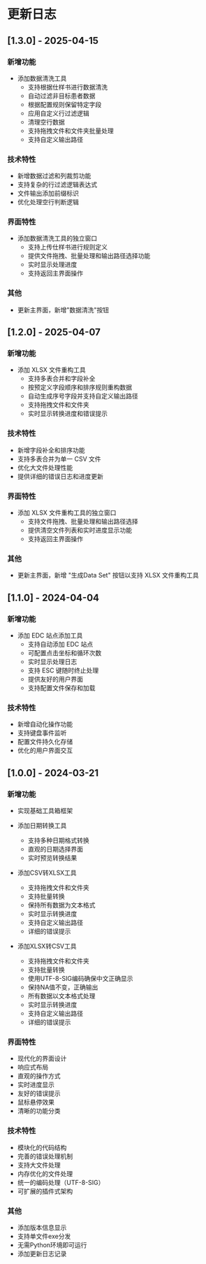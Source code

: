 # 更新日志

## [1.3.0] - 2025-04-15

### 新增功能

- 添加数据清洗工具
  - 支持根据仕样书进行数据清洗
  - 自动过滤非目标患者数据
  - 根据配置规则保留特定字段
  - 应用自定义行过滤逻辑
  - 清理空行数据
  - 支持拖拽文件和文件夹批量处理
  - 支持自定义输出路径

### 技术特性

- 新增数据过滤和列裁剪功能
- 支持复杂的行过滤逻辑表达式
- 文件输出添加前缀标识
- 优化处理空行判断逻辑

### 界面特性

- 添加数据清洗工具的独立窗口
  - 支持上传仕样书进行规则定义
  - 提供文件拖拽、批量处理和输出路径选择功能
  - 实时显示处理进度
  - 支持返回主界面操作

### 其他

- 更新主界面，新增"数据清洗"按钮

## [1.2.0] - 2025-04-07

### 新增功能

- 添加 XLSX 文件重构工具
  - 支持多表合并和字段补全
  - 按预定义字段顺序和排序规则重构数据
  - 自动生成序号字段并支持自定义输出路径
  - 支持拖拽文件和文件夹
  - 实时显示转换进度和错误提示

### 技术特性

- 新增字段补全和排序功能
- 支持多表合并为单一 CSV 文件
- 优化大文件处理性能
- 提供详细的错误日志和进度更新

### 界面特性

- 添加 XLSX 文件重构工具的独立窗口
  - 支持文件拖拽、批量处理和输出路径选择
  - 提供清空文件列表和实时进度显示功能
  - 支持返回主界面操作

### 其他

- 更新主界面，新增 "生成Data Set" 按钮以支持 XLSX 文件重构工具

## [1.1.0] - 2024-04-04

### 新增功能

- 添加 EDC 站点添加工具
  - 支持自动添加 EDC 站点
  - 可配置点击坐标和循环次数
  - 实时显示处理日志
  - 支持 ESC 键随时终止处理
  - 提供友好的用户界面
  - 支持配置文件保存和加载

### 技术特性

- 新增自动化操作功能
- 支持键盘事件监听
- 配置文件持久化存储
- 优化的用户界面交互

## [1.0.0] - 2024-03-21

### 新增功能

- 实现基础工具箱框架

- 添加日期转换工具

  - 支持多种日期格式转换
  - 直观的日期选择界面
  - 实时预览转换结果

- 添加CSV转XLSX工具

  - 支持拖拽文件和文件夹
  - 支持批量转换
  - 保持所有数据为文本格式
  - 实时显示转换进度
  - 支持自定义输出路径
  - 详细的错误提示

- 添加XLSX转CSV工具

  - 支持拖拽文件和文件夹
  - 支持批量转换
  - 使用UTF-8-SIG编码确保中文正确显示
  - 保持NA值不变，正确输出
  - 所有数据以文本格式处理
  - 实时显示转换进度
  - 支持自定义输出路径
  - 详细的错误提示

### 界面特性

- 现代化的界面设计
- 响应式布局
- 直观的操作方式
- 实时进度显示
- 友好的错误提示
- 鼠标悬停效果
- 清晰的功能分类

### 技术特性

- 模块化的代码结构
- 完善的错误处理机制
- 支持大文件处理
- 内存优化的文件处理
- 统一的编码处理（UTF-8-SIG）
- 可扩展的插件式架构

### 其他

- 添加版本信息显示
- 支持单文件exe分发
- 无需Python环境即可运行
- 添加更新日志记录

